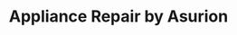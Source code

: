 ---
title: "Appliance Repair by Asurion"
url: /riverside/appliance-repair-by-asurion/
shop: appliance
---